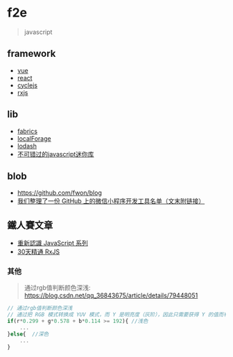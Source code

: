 # f2e


> javascript

## framework

- [vue](/f2e/js/framework/vue.md)
- [react](/f2e/js/framework/react.md#react)
- [cyclejs](/f2e/js/framework/cyclejs.md#cyclejs)
- [rxjs](/f2e/js/framework/rxjs.md#rxjs)

## lib
- [fabrics](https://github.com/kangax/fabric.js)
- [localForage](https://github.com/localForage/localForage)
- [lodash](/f2e/js/lodash.md)
- [不可错过的javascript迷你库
](https://juejin.im/entry/5aa728fbf265da239147c59a?utm_source=gold_browser_extension)
## blob
- https://github.com/fwon/blog
- [我们整理了一份 GitHub 上的微信小程序开发工具名单（文末附链接）](https://mp.weixin.qq.com/s/DxwkB7tZH4lzt3vUU_dunw)


## 鐵人賽文章
- [重新認識 JavaScript 系列](https://ithelp.ithome.com.tw/users/20065504/ironman/1259)
- [30天精通 RxJS](https://ithelp.ithome.com.tw/ironman/articles/1199)


### 其他

> 通过rgb值判断颜色深浅: https://blog.csdn.net/qq_36843675/article/details/79448051

```js
// 通过rgb值判断颜色深浅
// 通过把 RGB 模式转换成 YUV 模式，而 Y 是明亮度（灰阶），因此只需要获得 Y 的值而判断他是否足够亮就可以了：
if(r*0.299 + g*0.578 + b*0.114 >= 192){ //浅色
    ...
}else{  //深色
    ...
}
```

